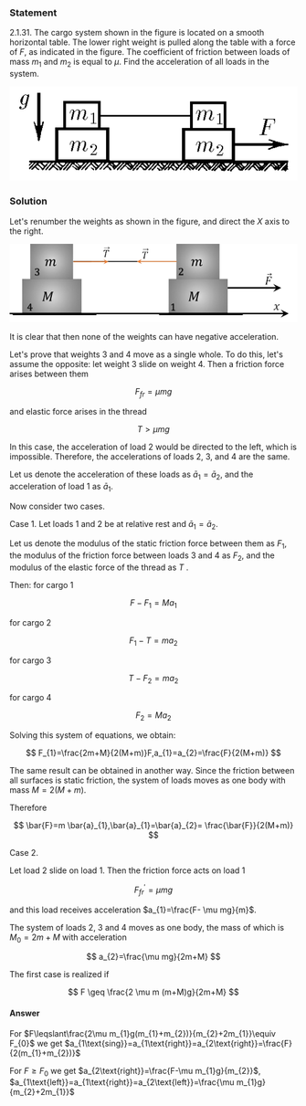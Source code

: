 ###  Statement

$2.1.31.$ The cargo system shown in the figure is located on a smooth horizontal table. The lower right weight is pulled along the table with a force of $F$, as indicated in the figure. The coefficient of friction between loads of mass $m_1$ and $m_2$ is equal to $\mu$. Find the acceleration of all loads in the system.

![For problem $2.1.31$|531x174, 45%](../../img/2.1.31/2.1.31.png)

### Solution

Let's renumber the weights as shown in the figure, and direct the $X$ axis to the right.

![ Forces acting on the weights |956x261, 59%](../../img/2.1.31/sol.png)

It is clear that then none of the weights can have negative acceleration.

Let's prove that weights $3$ and $4$ move as a single whole. To do this, let's assume the opposite: let weight $3$ slide on weight $4$. Then a friction force arises between them

$$
F_{fr}= \mu mg
$$

and elastic force arises in the thread

$$
T> \mu mg
$$

In this case, the acceleration of load $2$ would be directed to the left, which is impossible. Therefore, the accelerations of loads $2$, $3$, and $4$ are the same.

Let us denote the acceleration of these loads as $\bar{a}_{1}=\bar{a}_{2}$, and the acceleration of load $1$ as $\bar{a}_{1}$.

Now consider two cases.

Case 1. Let loads $1$ and $2$ be at relative rest and $\bar{a}_{1}=\bar{a}_{2}$.

Let us denote the modulus of the static friction force between them as $F_1$, the modulus of the friction force between loads $3$ and $4$ as $F_2$, and the modulus of the elastic force of the thread as $T$ .

Then: for cargo $1$

$$
F-F_{1}=Ma_{1}
$$

for cargo $2$

$$
F_{1}-T=ma_{2}
$$

for cargo $3$

$$
T-F_{2}=ma_{2}
$$

for cargo $4$

$$
F_{2}=Ma_{2}
$$

Solving this system of equations, we obtain:

$$
F_{1}=\frac{2m+M}{2(M+m)}F,a_{1}=a_{2}=\frac{F}{2(M+m)}
$$

The same result can be obtained in another way. Since the friction between all surfaces is static friction, the system of loads moves as one body with mass $M=2(M+m)$.

Therefore

$$
\bar{F}=m \bar{a}_{1},\bar{a}_{1}=\bar{a}_{2}= \frac{\bar{F}}{2(M+m)}
$$

Case $2$.

Let load $2$ slide on load $1$. Then the friction force acts on load $1$

$$
F_{fr}^{\prime}= \mu mg
$$

and this load receives acceleration $a_{1}=\frac{F- \mu mg}{m}$.

The system of loads $2$, $3$ and $4$ moves as one body, the mass of which is $M_{0}=2m+M$ with acceleration

$$
a_{2}=\frac{\mu mg}{2m+M}
$$

The first case is realized if

$$
F \geq \frac{2 \mu m (m+M)g}{2m+M}
$$

#### Answer

For $F\leqslant\frac{2\mu m_{1}g(m_{1}+m_{2})}{m_{2}+2m_{1}}\equiv F_{0}$ we get $a_{1\text{sing}}=a_{1\text{right}}=a_{2\text{right}}=\frac{F}{2(m_{1}+m_{2})}$

For $F\geqslant F_{0}$ we get $a_{2\text{right}}=\frac{F-\mu m_{1}g}{m_{2}}$, $a_{1\text{left}}=a_{1\text{right}}=a_{2\text{left}}=\frac{\mu m_{1}g}{m_{2}+2m_{1}}$